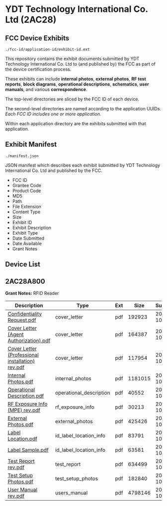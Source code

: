 # YDT Technology International Co. Ltd (2AC28)
## FCC Device Exhibits

```
./fcc-id/application-id/exhibit-id.ext
```

This repository contains the exhibit documents submitted by YDT Technology International Co. Ltd to (and published by) the FCC as part of the device certification process.

These exhibits can include **internal photos**, **external photos**, **RF test reports**, **block diagrams**, **operational descriptions**, **schematics**, **user manuals**, and various **correspondence**.

The top-level directories are sliced by the FCC ID of each device.

The second-level directories are named according to the application UUIDs. *Each FCC ID includes one or more application.*

Within each application directory are the exhibits submitted with that application. 

## Exhibit Manifest

```
./manifest.json
```

JSON manifest which describes each exhibit submitted by YDT Technology International Co. Ltd and published by the FCC.

- FCC ID
- Grantee Code
- Product Code
- MD5
- Path
- File Extension
- Content Type
- Size
- Exhibit ID
- Exhibit Description
- Exhibit Type
- Date Submitted
- Date Available
- Grant Notes

## Device List
## 2AC28A800
**Grant Notes:** RFID Reader

| Description | Type | Ext | Size | Submitted | Available |
| ----------- | ---- | --- | ---- | --------- | --------- |
| [Confidentiality Request.pdf](2AC28A800/c5b0e293653b240ac4a414b14eae4327/2423720.pdf) | cover_letter | pdf | 192923 | 2014-10-21 | 2014-10-21 |
| [Cover Letter (Agent Authorization).pdf](2AC28A800/c5b0e293653b240ac4a414b14eae4327/2423721.pdf) | cover_letter | pdf | 164387 | 2014-10-21 | 2014-10-21 |
| [Cover Letter (Professional installation) rev.pdf](2AC28A800/c5b0e293653b240ac4a414b14eae4327/2423722.pdf) | cover_letter | pdf | 117954 | 2014-10-21 | 2014-10-21 |
| [Internal Photos.pdf](2AC28A800/c5b0e293653b240ac4a414b14eae4327/2423713.pdf) | internal_photos | pdf | 1181015 | 2014-10-21 | 2014-10-21 |
| [Operational Description.pdf](2AC28A800/c5b0e293653b240ac4a414b14eae4327/2423714.pdf) | operational_description | pdf | 40552 | 2014-10-21 | 2014-10-21 |
| [RF Exposure Info (MPE) rev.pdf](2AC28A800/c5b0e293653b240ac4a414b14eae4327/2423719.pdf) | rf_exposure_info | pdf | 30213 | 2014-10-21 | 2014-10-21 |
| [External Photos.pdf](2AC28A800/c5b0e293653b240ac4a414b14eae4327/2423710.pdf) | external_photos | pdf | 425426 | 2014-10-21 | 2014-10-21 |
| [Label Location.pdf](2AC28A800/c5b0e293653b240ac4a414b14eae4327/2423711.pdf) | id_label_location_info | pdf | 83791 | 2014-10-21 | 2014-10-21 |
| [Label Sample.pdf](2AC28A800/c5b0e293653b240ac4a414b14eae4327/2423712.pdf) | id_label_location_info | pdf | 63581 | 2014-10-21 | 2014-10-21 |
| [Test Report rev.pdf](2AC28A800/c5b0e293653b240ac4a414b14eae4327/2423716.pdf) | test_report | pdf | 634499 | 2014-10-21 | 2014-10-21 |
| [Test Setup Photos.pdf](2AC28A800/c5b0e293653b240ac4a414b14eae4327/2423717.pdf) | test_setup_photos | pdf | 182840 | 2014-10-21 | 2014-10-21 |
| [User Manual rev.pdf](2AC28A800/c5b0e293653b240ac4a414b14eae4327/2423718.pdf) | users_manual | pdf | 4798146 | 2014-10-21 | 2014-10-21 |
